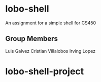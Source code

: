 # lobo-shell
An assignment for a simple shell for CS450

## Group Members
Luis Galvez
Cristian Villalobos
Irving Lopez

 # lobo-shell-project

